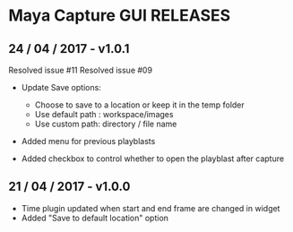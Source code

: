 # Maya Capture GUI RELEASES

## 24 / 04 / 2017 - v1.0.1

Resolved issue #11
Resolved issue #09

- Update Save options:
  + Choose to save to a location or keep it in the temp folder
  + Use default path : workspace/images
  + Use custom path: directory / file name

- Added menu for previous playblasts
- Added checkbox to control whether to open the playblast after capture

## 21 / 04 / 2017 - v1.0.0

- Time plugin updated when start and end frame are changed in widget
- Added "Save to default location" option